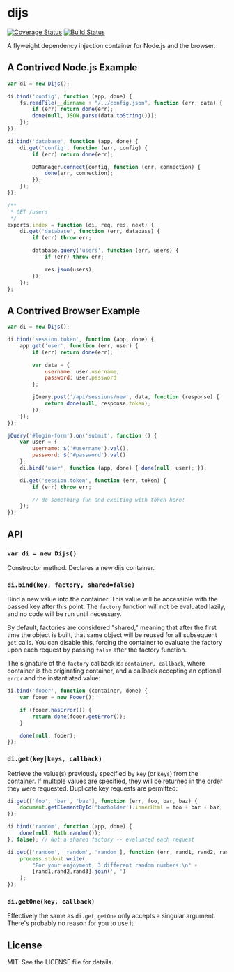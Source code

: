 # dijs

[![Coverage Status](https://img.shields.io/coveralls/clarkf/dijs.svg?style=flat)](https://coveralls.io/r/clarkf/dijs)
[![Build Status](http://img.shields.io/travis/joyent/node.svg?style=flat)](https://travis-ci.org/clarkf/dijs)

A flyweight dependency injection container for Node.js and the browser.

## A Contrived Node.js Example

```javascript
var di = new Dijs();

di.bind('config', function (app, done) {
    fs.readFile(__dirname + "/../config.json", function (err, data) {
        if (err) return done(err);
        done(null, JSON.parse(data.toString()));
    });
});

di.bind('database', function (app, done) {
    di.get('config', function (err, config) {
        if (err) return done(err);

        DBManager.connect(config, function (err, connection) {
            done(err, connection);
        });
    });
});

/**
 * GET /users
 */
exports.index = function (di, req, res, next) {
    di.get('database', function (err, database) {
        if (err) throw err;

        database.query('users', function (err, users) {
            if (err) throw err;

            res.json(users);
        });
    });
};
```

## A Contrived Browser Example

```javascript
var di = new Dijs();

di.bind('session.token', function (app, done) {
    app.get('user', function (err, user) {
        if (err) return done(err);

        var data = {
            username: user.username,
            password: user.password
        };

        jQuery.post('/api/sessions/new', data, function (response) {
            return done(null, response.token);
        });
    });
});

jQuery('#login-form').on('submit', function () {
    var user = {
        username: $('#username').val(),
        password: $('#password').val()
    };
    di.bind('user', function (app, done) { done(null, user); });

    di.get('session.token', function (err, token) {
        if (err) throw err;

        // do something fun and exciting with token here!
    });
});
```

## API

### `var di = new Dijs()`

Constructor method.  Declares a new dijs container.

### `di.bind(key, factory, shared=false)`

Bind a new value into the container.  This value will be accessible with
the passed key after this point.  The `factory` function will not be
evaluated lazily, and no code will be run until necessary.

By default, factories are considered "shared," meaning that after the
first time the object is built, that same object will be reused for all
subsequent `get` calls.  You can disable this, forcing the container to evaluate
the factory upon each request by passing `false` after the factory
function.

The signature of the `factory` callback is: `container, callback`, where
container is the originating container, and a callback accepting an
optional `error` and the instantiated value:

```javascript
di.bind('fooer', function (container, done) {
    var fooer = new Fooer();

    if (fooer.hasError()) {
        return done(fooer.getError());
    }

    done(null, fooer);
});
```

### `di.get(key|keys, callback)`

Retrieve the value(s) previously specified by `key` (or `keys`) from the
container.  If multiple values are specified, they will be returned in
the order they were requested.  Duplicate key requests are permitted:

```javascript
di.get(['foo', 'bar', 'baz'], function (err, foo, bar, baz) {
    document.getElementById('bazholder').innerHtml = foo + bar + baz;
});
```

```javascript
di.bind('random', function (app, done) {
    done(null, Math.random());
}, false); // Not a shared factory -- evaluated each request

di.get(['random', 'random', 'random'], function (err, rand1, rand2, rand3) {
    process.stdout.write(
        "For your enjoyment, 3 different random numbers:\n" +
        [rand1,rand2,rand3].join(', ')
    );
});
```

### `di.getOne(key, callback)`

Effectively the same as `di.get`, `getOne` only accepts a singular
argument.  There's probably no reason for you to use it.


## License

MIT.  See the LICENSE file for details.
